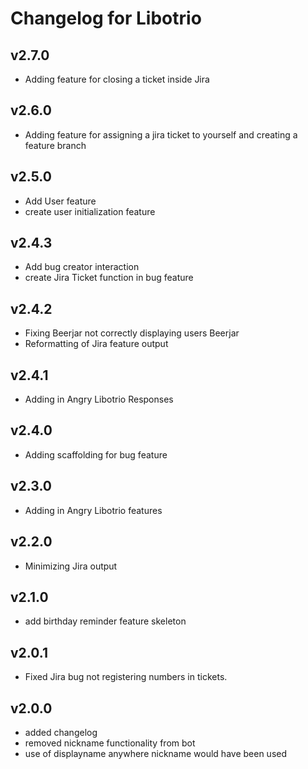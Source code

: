 # Changelog for Libotrio

## v2.7.0
* Adding feature for closing a ticket inside Jira

## v2.6.0
* Adding feature for assigning a jira ticket to yourself and creating a feature branch

## v2.5.0
* Add User feature
* create user initialization feature

## v2.4.3
* Add bug creator interaction 
* create Jira Ticket function in bug feature

## v2.4.2
* Fixing Beerjar not correctly displaying users Beerjar
* Reformatting of Jira feature output

## v2.4.1
* Adding in Angry Libotrio Responses

## v2.4.0
* Adding scaffolding for bug feature

## v2.3.0
* Adding in Angry Libotrio features

## v2.2.0
* Minimizing Jira output

## v2.1.0
* add birthday reminder feature skeleton

## v2.0.1
* Fixed Jira bug not registering numbers in tickets.

## v2.0.0
* added changelog
* removed nickname functionality from bot
* use of displayname anywhere nickname would have been used

